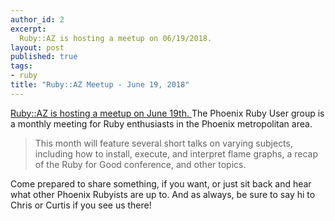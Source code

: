 ```yaml
---
author_id: 2
excerpt:
  Ruby::AZ is hosting a meetup on 06/19/2018.
layout: post
published: true
tags:
- ruby
title: "Ruby::AZ Meetup - June 19, 2018"
---
```


<a href="https://www.meetup.com/Ruby-AZ/events/xfjpvpyxjbzb/">
  Ruby::AZ is hosting a meetup on June 19th.
</a>
The Phoenix Ruby User group is a monthly meeting for Ruby enthusiasts in the Phoenix metropolitan area.

<blockquote>
  This month will feature several short talks on varying subjects, including how to install, execute, and interpret flame graphs, a recap of the Ruby for Good conference, and other topics.
</blockquote>

Come prepared to share something, if you want, or just sit back and hear what other Phoenix Rubyists are up to. And as always, be sure to say hi to Chris or Curtis if you see us there!

